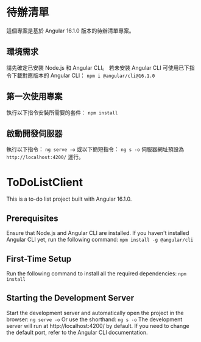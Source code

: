 # 待辦清單
這個專案是基於 Angular 16.1.0 版本的待辦清單專案。

## 環境需求
請先確定已安裝 Node.js 和 Angular CLI。
若未安裝 Angular CLI 可使用已下指令下載對應版本的 Angular CLI：
`npm i @angular/cli@16.1.0`

## 第一次使用專案
執行以下指令安裝所需要的套件：
`npm install`

## 啟動開發伺服器
執行以下指令：
`ng serve -o`
或以下簡短指令：
`ng s -o`
伺服器網址預設為 `http://localhost:4200/` 運行。

# ToDoListClient

This is a to-do list project built with Angular 16.1.0.

## Prerequisites

Ensure that Node.js and Angular CLI are installed.
If you haven't installed Angular CLI yet, run the following command:
`npm install -g @angular/cli`

## First-Time Setup

Run the following command to install all the required dependencies:
`npm install`

## Starting the Development Server

Start the development server and automatically open the project in the browser:
`ng serve -o`
Or use the shorthand:
`ng s -o`
The development server will run at http://localhost:4200/ by default. If you need to change the default port, refer to the Angular CLI documentation.
